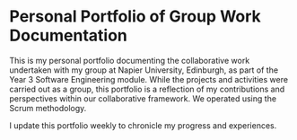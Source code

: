# Personal Portfolio of Group Work Documentation

This is my personal portfolio documenting the collaborative work undertaken with my group at Napier University, Edinburgh, as part of the Year 3 Software Engineering module. While the projects and activities were carried out as a group, this portfolio is a reflection of my contributions and perspectives within our collaborative framework. We operated using the Scrum methodology.

I update this portfolio weekly to chronicle my progress and experiences.
